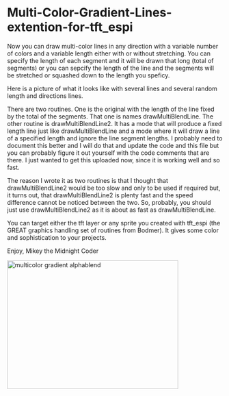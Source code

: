 # Multi-Color-Gradient-Lines-extention-for-tft_espi

Now you can draw multi-color lines in any direction with a variable number of colors and a variable length either with or without stretching.  You can specify the length of each segment and it will be drawn that long (total of segments) or you can sepcify the length of the line and the segments will be stretched or squashed down to the length you speficy.

Here is a picture of what it looks like with several lines and several random length and directions lines.

There are two routines.  One is the original with the length of the line fixed by the total of the segments.  That one is names drawMultiBlendLine.
The other routine is drawMultiBlendLine2.  It has a mode that will produce a fixed length line just like drawMultiBlendLine and a mode where it will draw a line of a specified length and ignore the line segment lengths.  I probably need to document this better and I will do that and update the code and this file but you can probably figure it out yourself with the code comments that are there.  I just wanted to get this uploaded now, since it is working well and so fast.

The reason I wrote it as two routines is that I thought that drawMultiBlendLine2 would be too slow and only to be used if required but, it turns out, that drawMultiBlendLine2 is plenty fast and the speed difference cannot be noticed between the two.  So, probably, you should just use drawMultiBlendLine2 as it is about as fast as drawMultiBlendLine.

You can target either the tft layer or any sprite you created with tft_espi (the GREAT graphics handling set of routines from Bodmer).  It gives some color and sophistication to your projects.

Enjoy,
Mikey the Midnight Coder

<img width="400" height="300" alt="multicolor gradient alphablend" src="https://github.com/user-attachments/assets/204e3a09-5cb1-42bc-ba22-86ed1e12f909" />
